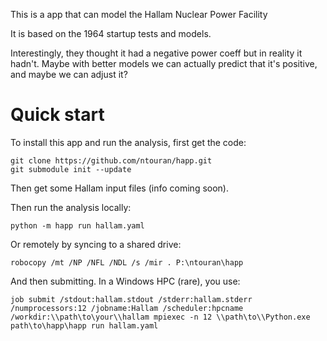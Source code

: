 This is a app that can model the Hallam Nuclear Power Facility

It is based on the 1964 startup tests and models. 

Interestingly, they thought it had a negative power coeff but
in reality it hadn't. Maybe with better models we can 
actually predict that it's positive, and maybe we can
adjust it?

# Quick start

To install this app and run the analysis, first get the code:

    git clone https://github.com/ntouran/happ.git
    git submodule init --update

Then get some Hallam input files (info coming soon).

Then run the analysis locally:

    python -m happ run hallam.yaml

Or remotely by syncing to a shared drive:

    robocopy /mt /NP /NFL /NDL /s /mir . P:\ntouran\happ

And then submitting. In a Windows HPC (rare), you use:

    job submit /stdout:hallam.stdout /stderr:hallam.stderr /numprocessors:12 /jobname:Hallam /scheduler:hpcname /workdir:\\path\to\your\\hallam mpiexec -n 12 \\path\to\\Python.exe path\to\happ\happ run hallam.yaml

